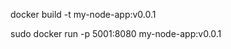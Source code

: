 <!--Create a image from docker file -->

docker build -t my-node-app:v0.0.1

<!-- Run image -->

sudo docker run -p 5001:8080 my-node-app:v0.0.1
